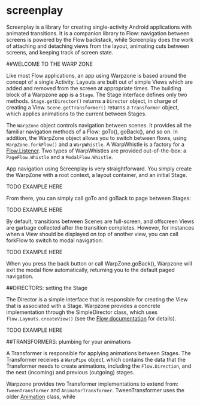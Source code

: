 screenplay
==========

Screenplay is a library for creating single-activity Android applications with animated transitions.
It is a companion library to Flow: navigation between screens is powered by the Flow backstack,
while Screenplay does the work of attaching and detaching views from the layout, animating
cuts between screens, and keeping track of screen state.

##WELCOME TO THE WARP ZONE

Like most Flow applications, an app using Warpzone is based around the concept of a single
Activity. Layouts are built out of simple Views which are added and removed from the screen at
appropriate times. The building block of a Warpzone app is a `Stage`. The Stage interface defines
only two methods. `Stage.getDirector()` returns a `Director` object, in charge of creating a View.
`Scene.getTransformer()` returns a `Transformer` object, which applies animations to the current
between Stages.

The `WarpZone` object controls navigation between scenes. It provides all the familiar navigation
methods of a Flow: goTo(), goBack(), and so on. In addition, the WarpZone object allows you to
switch between flows, using `WarpZone.forkFlow()` and a `WarpWhistle`. A WarpWhistle is a factory for a
[Flow.Listener](www.example.com). Two types of WarpWhistles are provided out-of-the-box: a
`PageFlow.Whistle` and a `ModalFlow.Whistle`.

App navigation using Screenplay is very straightforward. You simply create the WarpZone with a
root context, a layout container, and an initial Stage.

TODO EXAMPLE HERE

From there, you can simply call goTo and goBack to page between Stages:

TODO EXAMPLE HERE

By default, transitions between Scenes are full-screen, and offscreen Views are garbage collected
after the transition completes. However, for instances when a View should be displayed on top of
another view, you can call forkFlow to switch to modal navigation:

TODO EXAMPLE HERE

When you press the back button or call WarpZone.goBack(), Warpzone will exit the modal flow
automatically, returning you to the default paged navigation.

##DIRECTORS: setting the Stage

The Director is a simple interface that is responsible for creating the View that is associated
with a Stage. Warpzone provides a concrete implementation through the SimpleDirector class, which
uses `flow.Layouts.createView()` (see the [Flow documentation](www.example.com) for details).

TODO EXAMPLE HERE

##TRANSFORMERS: plumbing for your animations

A Transformer is responsible for applying animations between Stages. The Transformer receives
a `WarpPipe` object, which contains the data that the Transformer needs to create animations,
including the `Flow.Direction`, and the next (incoming) and previous (outgoing) stages.

Warpzone provides two Transformer implementations to extend from: `TweenTransformer`
and `AnimatorTransformer`. TweenTransformer uses the older [Animation](www.example.com) class, while
